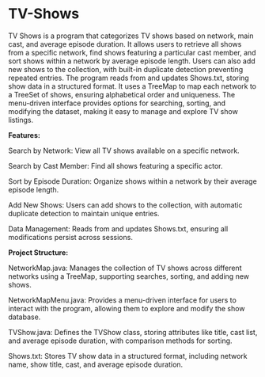 # TV-Shows
TV Shows is a program that categorizes TV shows based on network, main cast, and average episode duration. It allows users to retrieve all shows from a specific network, find shows featuring a particular cast member, and sort shows within a network by average episode length. Users can also add new shows to the collection, with built-in duplicate detection preventing repeated entries. The program reads from and updates Shows.txt, storing show data in a structured format. It uses a TreeMap to map each network to a TreeSet of shows, ensuring alphabetical order and uniqueness. The menu-driven interface provides options for searching, sorting, and modifying the dataset, making it easy to manage and explore TV show listings.

**Features:**


Search by Network: View all TV shows available on a specific network.

Search by Cast Member: Find all shows featuring a specific actor.

Sort by Episode Duration: Organize shows within a network by their average episode length.

Add New Shows: Users can add shows to the collection, with automatic duplicate detection to maintain unique entries.

Data Management: Reads from and updates Shows.txt, ensuring all modifications persist across sessions.

**Project Structure:**


NetworkMap.java: Manages the collection of TV shows across different networks using a TreeMap, supporting searches, sorting, and adding new shows.

NetworkMapMenu.java: Provides a menu-driven interface for users to interact with the program, allowing them to explore and modify the show database.

TVShow.java: Defines the TVShow class, storing attributes like title, cast list, and average episode duration, with comparison methods for sorting.

Shows.txt: Stores TV show data in a structured format, including network name, show title, cast, and average episode duration.
